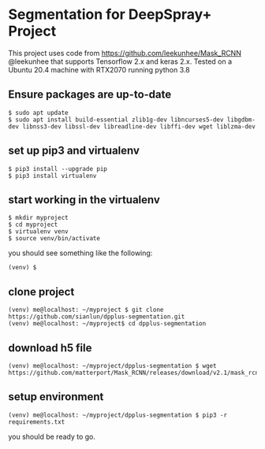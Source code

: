 # Segmentation for DeepSpray+ Project

This project uses code from https://github.com/leekunhee/Mask_RCNN @leekunhee that supports Tensorflow 2.x and keras 2.x. Tested on a Ubuntu 20.4 machine with RTX2070 running python 3.8


## Ensure packages are up-to-date
```
$ sudo apt update
$ sudo apt install build-essential zlib1g-dev libncurses5-dev libgdbm-dev libnss3-dev libssl-dev libreadline-dev libffi-dev wget liblzma-dev
```

## set up pip3 and virtualenv
```
$ pip3 install --upgrade pip
$ pip3 install virtualenv
```

## start working in the virtualenv
```
$ mkdir myproject
$ cd myproject
$ virtualenv venv
$ source venv/bin/activate
```
you should see something like the following:
```
(venv) $ 
```

## clone project
```
(venv) me@localhost: ~/myproject $ git clone https://github.com/sianlun/dpplus-segmentation.git
(venv) me@localhost: ~/myproject$ cd dpplus-segmentation
```

## download h5 file
```
(venv) me@localhost: ~/myproject/dpplus-segmentation $ wget https://github.com/matterport/Mask_RCNN/releases/download/v2.1/mask_rcnn_balloon.h5
```

## setup environment
```
(venv) me@localhost: ~/myproject/dpplus-segmentation $ pip3 -r requirements.txt
```

you should be ready to go.



